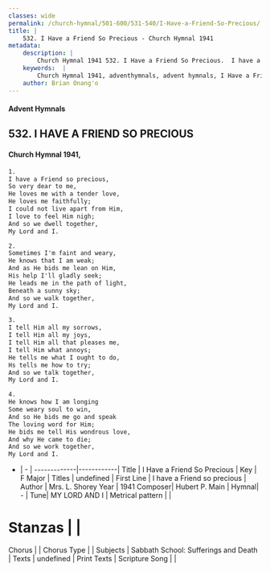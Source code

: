 ```yaml
---
classes: wide
permalink: /church-hymnal/501-600/531-540/I-Have-a-Friend-So-Precious/
title: |
    532. I Have a Friend So Precious - Church Hymnal 1941
metadata:
    description: |
        Church Hymnal 1941 532. I Have a Friend So Precious.  I have a Friend so precious,  So very dear to me,  He loves me with a tender love,  He loves me faithfully;  I could not live apart from Him,  I love to feel Him nigh;  And so we dwell together,  My Lord and I. 
    keywords:  |
        Church Hymnal 1941, adventhymnals, advent hymnals, I Have a Friend So Precious, I have a Friend so precious. 
    author: Brian Onang'o
---
```


#### Advent Hymnals
## 532. I HAVE A FRIEND SO PRECIOUS
####  Church Hymnal 1941,

```txt
1.
I have a Friend so precious, 
So very dear to me, 
He loves me with a tender love, 
He loves me faithfully; 
I could not live apart from Him, 
I love to feel Him nigh; 
And so we dwell together, 
My Lord and I. 

2.
Sometimes I'm faint and weary, 
He knows that I am weak; 
And as He bids me lean on Him, 
His help I'll gladly seek; 
He leads me in the path of light, 
Beneath a sunny sky; 
And so we walk together, 
My Lord and I. 

3.
I tell Him all my sorrows, 
I tell Him all my joys, 
I tell Him all that pleases me, 
I tell Him what annoys; 
He tells me what I ought to do, 
Hs tells me how to try; 
And so we talk together, 
My Lord and I. 

4.
He knows how I am longing 
Some weary soul to win, 
And so He bids me go and speak 
The loving word for Him; 
He bids me tell His wondrous love, 
And why He came to die; 
And so we work together, 
My Lord and I.

```

- |   -  |
-------------|------------|
Title | I Have a Friend So Precious |
Key | F Major |
Titles | undefined |
First Line | I have a Friend so precious |
Author | Mrs. L. Shorey
Year | 1941
Composer| Hubert P. Main |
Hymnal|  - |
Tune| MY LORD AND I |
Metrical pattern | |
# Stanzas |  |
Chorus |  |
Chorus Type |  |
Subjects | Sabbath School: Sufferings and Death |
Texts | undefined |
Print Texts | 
Scripture Song |  |
    
